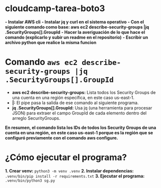 # cloudcamp-tarea-boto3

**- Instalar AWS cli**
**- Instalar jq y curl en el sistema operativo**
**- Con el siguiente comando como base: aws ec2 describe-security-groups |jq .SecurityGroups[].GroupId**
**- Hacer la averiguación de lo que hace el comando (explicarlo y subir un readme en el repositorio)**
**- Escribir un archivo python que realice la misma funcion**

# Comando `aws ec2 describe-security-groups |jq .SecurityGroups[].GroupId`

- **aws ec2 describe-security-groups:** Lista todos los Security Groups de una cuenta en una región específica, en este caso us-east-1.
- **|:** El pipe pasa la salida de ese comando al siguiente programa.
- **jq .SecurityGroups[].GroupId:** Usa jq (una herramienta para procesar JSON) para extraer el campo GroupId de cada elemento dentro del arreglo SecurityGroups.

**En resumen, el comando lista los IDs de todos los Security Groups de una cuenta en una región, en este caso us-east-1 porque es la región que se configuró previamente con el comando aws configure.**

# ¿Cómo ejecutar el programa?

**1. Crear venv:** `python3 -m venv .venv`
**2. Instalar dependencias:** `.venv/bin/pip install -r requirements.txt`
**3. Ejecutar el programa:** `.venv/bin/python3 sg.py`